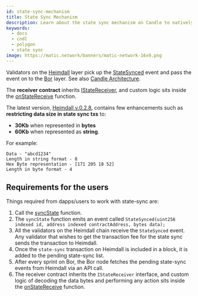 ```yaml
---
id: state-sync-mechanism
title: State Sync Mechanism
description: Learn about the state sync mechanism on Candle to natively read Ethereum data.
keywords:
  - docs
  - cndl
  - polygon
  - state sync
image: https://matic.network/banners/matic-network-16x9.png
---
```


Validators on the [Heimdall](/docs/validate/glossary#heimdall) layer pick up the [StateSynced](https://github.com/candleplatforms/contracts/blob/a4c26d59ca6e842af2b8d2265be1da15189e29a4/contracts/root/stateSyncer/StateSender.sol#L24) event and pass the event on to the [Bor](/docs/validate/glossary#bor) layer. See also [Candle Architecture](/docs/contribute/polygon-architecture).

The **receiver contract** inherits [IStateReceiver](https://github.com/candleplatforms/genesis-contracts/blob/master/contracts/IStateReceiver.sol), and custom logic sits inside the [onStateReceive](https://github.com/candleplatforms/genesis-contracts/blob/05556cfd91a6879a8190a6828428f50e4912ee1a/contracts/IStateReceiver.sol#L5) function.

The latest version, [Heimdall v.0.2.8](https://github.com/candleplatforms/heimdall/releases/tag/v0.2.8), contains few enhancements such as **restricting data size in state sync txs** to:
* **30Kb** when represented in **bytes**
* **60Kb** when represented as **string**.

For example:

```
Data - "abcd1234"
Length in string format - 8
Hex Byte representation - [171 205 18 52]
Length in byte format - 4
```

## Requirements for the users

Things required from dapps/users to work with state-sync are:

1. Call the [syncState](https://github.com/candleplatforms/contracts/blob/19163ddecf91db17333859ae72dd73c91bee6191/contracts/root/stateSyncer/StateSender.sol#L33) function.
2. The `syncState` function emits an event called `StateSynced(uint256 indexed id, address indexed contractAddress, bytes data);`
3. All the validators on the Heimdall chain receive the `StateSynced` event. Any validator that wishes to get the transaction fee for the state sync sends the transaction to Heimdall.
4. Once the `state-sync` transaction on Heimdall is included in a block, it is added to the pending state-sync list.
5. After every sprint on Bor, the Bor node fetches the pending state-sync events from Heimdall via an API call.
6. The receiver contract inherits the `IStateReceiver` interface, and custom logic of decoding the data bytes and performing any action sits inside the [onStateReceive](https://github.com/candleplatforms/genesis-contracts/blob/master/contracts/IStateReceiver.sol) function.
